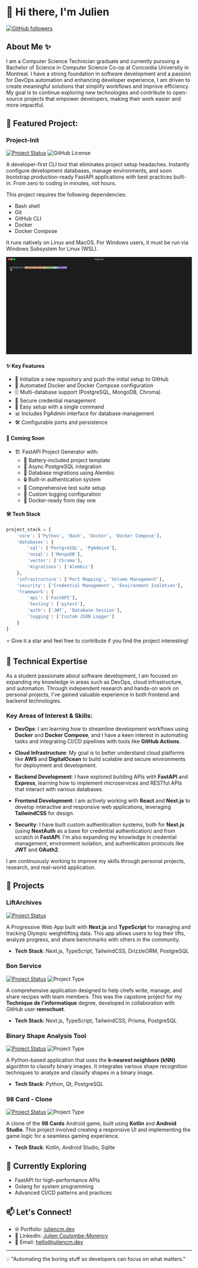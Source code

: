 # 👋 Hi there, I'm Julien

[![GitHub followers](https://img.shields.io/github/followers/juliencm-dev?label=Follow&style=social)](https://github.com/juliencm-dev)

## About Me ✨
I am a Computer Science Technician graduate and currently pursuing a Bachelor of Science in Computer Science Co-op at Concordia University in Montreal. I have a strong foundation in software development and a passion for DevOps automation and enhancing developer experience, I am driven to create meaningful solutions that simplify workflows and improve efficiency. My goal is to continue exploring new technologies and contribute to open-source projects that empower developers, making their work easier and more impactful.

## 🚀 Featured Project:
### Project-Init
[![Project Status](https://img.shields.io/badge/status-active-success.svg)](https://github.com/juliencm-dev/project-init-cli)
![GitHub License](https://img.shields.io/github/license/juliencm-dev/project-init-cli)

A developer-first CLI tool that eliminates project setup headaches. Instantly configure development databases, manage environments, and soon bootstrap production-ready FastAPI applications with best practices built-in. From zero to coding in minutes, not hours.

This project requires the following dependencies:

- Bash shell
- Git
- GitHub CLI
- Docker
- Docker Compose

It runs natively on Linux and MacOS. For Windows users, it must be run via Windows Subsystem for Linux (WSL).

![Project Init CLI Demo](https://raw.githubusercontent.com/juliencm-dev/project-init-cli/main/docs/render1736008111347.gif)

#### ✨ Key Features

- 🚀 Initialize a new repository and push the initial setup to GitHub
- 🐳 Automated Docker and Docker Compose configuration
- 🗄️ Multi-database support (PostgreSQL, MongoDB, Chroma)
- 🔐 Secure credential management
- 🎯 Easy setup with a single command
- 📊 Includes PgAdmin interface for database management
- 🛠️ Configurable ports and persistence

#### 🚧 Coming Soon

- 🏗️ FastAPI Project Generator with:
  - 🔋 Battery-included project template
  - 🐘 Async PostgreSQL integration
  - 🔄 Database migrations using Alembic
  - 🔒 Built-in authentication system
  - 🧪 Comprehensive test suite setup
  - 📝 Custom logging configuration
  - 🐋 Docker-ready from day one

#### 🛠️ Tech Stack

```python
project_stack = {
    'core': ['Python', 'Bash', 'Docker', 'Docker Compose'],
    'databases': {
        'sql': ['PostgreSQL', 'PgAdmin4'],
        'nosql': ['MongoDB'],
        'vector': ['Chroma'],
        'migrations': ['Alembic']
    },
    'infrastructure': ['Port Mapping', 'Volume Management'],
    'security': ['Credential Management', 'Environment Isolation'],
    'framework': {
        'api': ['FastAPI'],
        'testing': ['pytest'],
        'auth': ['JWT', 'Database Session'],
        'logging': ['Custom JSON Logger']
    }
}
```

⭐ Give it a star and feel free to contribute if you find the project interesting!


## 💼 Technical Expertise

As a student passionate about software development, I am focused on expanding my knowledge in areas such as DevOps, cloud infrastructure, and automation. Through independent research and hands-on work on personal projects, I've gained valuable experience in both frontend and backend technologies.

### Key Areas of Interest & Skills:
- **DevOps**: I am learning how to streamline development workflows using **Docker** and **Docker Compose**, and I have a keen interest in automating tasks and integrating CI/CD pipelines with tools like **GitHub Actions**.
  
- **Cloud Infrastructure**: My goal is to better understand cloud platforms like **AWS** and **DigitalOcean** to build scalable and secure environments for deployment and development.

- **Backend Development**: I have explored building APIs with **FastAPI** and **Express**, learning how to implement microservices and RESTful APIs that interact with various databases.

- **Frontend Development**: I am actively working with **React** and **Next.js** to develop interactive and responsive web applications, leveraging **TailwindCSS** for design.

- **Security**: I have built custom authentication systems, both for **Next.js** (using **NextAuth** as a base for credential authentication) and from scratch in **FastAPI**. I'm also expanding my knowledge in credential management, environment isolation, and authentication protocols like **JWT** and **OAuth2**.

I am continuously working to improve my skills through personal projects, research, and real-world application.

## 🚀 Projects

### **LiftArchives**
[![Project Status](https://img.shields.io/badge/status-active-success.svg)](https://github.com/juliencm-dev/liftarchives)

A Progressive Web App built with **Next.js** and **TypeScript** for managing and tracking Olympic weightlifting data. This app allows users to log their lifts, analyze progress, and share benchmarks with others in the community.  
- **Tech Stack**: Next.js, TypeScript, TailwindCSS, DrizzleORM, PostgreSQL

### **Bon Service**  
[![Project Status](https://img.shields.io/badge/status-inactive-gray.svg)](https://github.com/juliencm-dev/BonService) ![Project Type](https://img.shields.io/badge/type-capstone-teal.svg)

A comprehensive application designed to help chefs write, manage, and share recipes with team members. This was the capstone project for my **Technique de l'informatique** degree, developed in collaboration with GitHub user **remschuet**.  
- **Tech Stack**: Next.js, TypeScript, TailwindCSS, Prisma, PostgreSQL  

### **Binary Shape Analysis Tool**
[![Project Status](https://img.shields.io/badge/status-completed-blue.svg)](https://github.com/juliencm-dev/BinaryShapeAnalysisTool) ![Project Type](https://img.shields.io/badge/type-school-teal.svg)

A Python-based application that uses the **k-nearest neighbors (kNN)** algorithm to classify binary images. It integrates various shape recognition techniques to analyze and classify shapes in a binary image.  
- **Tech Stack**: Python, Qt, PostgreSQL

### **98 Card - Clone**  
[![Project Status](https://img.shields.io/badge/status-completed-blue.svg)](https://github.com/juliencm-dev/98CardsKotlinClone) ![Project Type](https://img.shields.io/badge/type-school-teal.svg)

A clone of the **98 Cards** Android game, built using **Kotlin** and **Android Studio**. This project involved creating a responsive UI and implementing the game logic for a seamless gaming experience.  
- **Tech Stack**: Kotlin, Android Studio, Sqlite  


## 🌱 Currently Exploring

- FastAPI for high-performance APIs
- Golang for system programming
- Advanced CI/CD patterns and practices

## 📫 Let's Connect!

- 🌐 Portfolio: [juliencm.dev](https://juliencm.dev)
- 💼 LinkedIn: [Julien Coulombe-Morency](https://linkedin.com/in/juliencm-dev)
- 📧 Email: hello@juliencm.dev

---

💡 "Automating the boring stuff so developers can focus on what matters."
